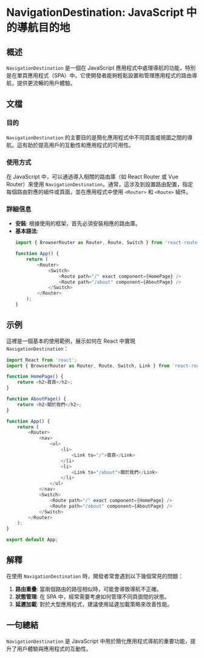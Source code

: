 <!--
Meta Description: # NavigationDestination: JavaScript 中的導航目的地 ## 概述 `NavigationDestination` 是一個在 JavaScript 應用程式中處理導航的功能，特別是在單頁應用程式（SPA）中。它使開發者能夠輕鬆設置和管理應用程式的路由導航，提供更流暢的...
Meta Keywords: router, navigationdestination, route, javascript, react
-->

# NavigationDestination: JavaScript 中的導航目的地

## 概述
`NavigationDestination` 是一個在 JavaScript 應用程式中處理導航的功能，特別是在單頁應用程式（SPA）中。它使開發者能夠輕鬆設置和管理應用程式的路由導航，提供更流暢的用戶體驗。

## 文檔
### 目的
`NavigationDestination` 的主要目的是簡化應用程式中不同頁面或視圖之間的導航。這有助於提高用戶的互動性和應用程式的可用性。

### 使用方式
在 JavaScript 中，可以通過導入相關的路由庫（如 React Router 或 Vue Router）來使用 `NavigationDestination`。通常，這涉及到設置路由配置，指定每個路由對應的組件或頁面，並在應用程式中使用 `<Router>` 和 `<Route>` 組件。

### 詳細信息
- **安裝**: 根據使用的框架，首先必須安裝相應的路由庫。
- **基本語法**:
    ```javascript
    import { BrowserRouter as Router, Route, Switch } from 'react-router-dom';

    function App() {
        return (
            <Router>
                <Switch>
                    <Route path="/" exact component={HomePage} />
                    <Route path="/about" component={AboutPage} />
                </Switch>
            </Router>
        );
    }
    ```

## 示例
這裡是一個基本的使用範例，展示如何在 React 中實現 `NavigationDestination`：

```javascript
import React from 'react';
import { BrowserRouter as Router, Route, Switch, Link } from 'react-router-dom';

function HomePage() {
    return <h2>首頁</h2>;
}

function AboutPage() {
    return <h2>關於我們</h2>;
}

function App() {
    return (
        <Router>
            <nav>
                <ul>
                    <li>
                        <Link to="/">首頁</Link>
                    </li>
                    <li>
                        <Link to="/about">關於我們</Link>
                    </li>
                </ul>
            </nav>
            <Switch>
                <Route path="/" exact component={HomePage} />
                <Route path="/about" component={AboutPage} />
            </Switch>
        </Router>
    );
}

export default App;
```

## 解釋
在使用 `NavigationDestination` 時，開發者常會遇到以下幾個常見的問題：

1. **路由重疊**: 當兩個路由的路徑相似時，可能會導致導航不正確。
2. **狀態管理**: 在 SPA 中，經常需要考慮如何管理不同頁面間的狀態。
3. **延遲加載**: 對於大型應用程式，建議使用延遲加載策略來改善性能。

## 一句總結
`NavigationDestination` 是 JavaScript 中用於簡化應用程式導航的重要功能，提升了用戶體驗與應用程式的互動性。